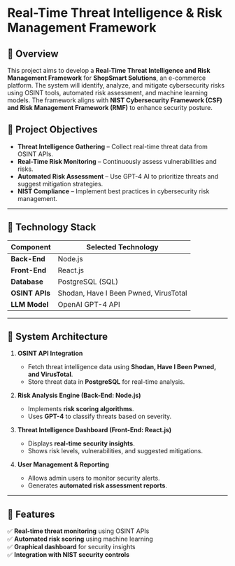 # Real-Time Threat Intelligence & Risk Management Framework

## 📌 Overview
This project aims to develop a **Real-Time Threat Intelligence and Risk Management Framework** for **ShopSmart Solutions**, an e-commerce platform. The system will identify, analyze, and mitigate cybersecurity risks using OSINT tools, automated risk assessment, and machine learning models. The framework aligns with **NIST Cybersecurity Framework (CSF) and Risk Management Framework (RMF)** to enhance security posture.

## 🔹 Project Objectives
- **Threat Intelligence Gathering** – Collect real-time threat data from OSINT APIs.
- **Real-Time Risk Monitoring** – Continuously assess vulnerabilities and risks.
- **Automated Risk Assessment** – Use GPT-4 AI to prioritize threats and suggest mitigation strategies.
- **NIST Compliance** – Implement best practices in cybersecurity risk management.

---

## 📌 Technology Stack
| **Component**  | **Selected Technology**               |
|----------------|---------------------------------------|
| **Back-End**   | Node.js                               |
| **Front-End**  | React.js                              |
| **Database**   | PostgreSQL (SQL)                      |
| **OSINT APIs** | Shodan, Have I Been Pwned, VirusTotal |
| **LLM Model**  | OpenAI GPT-4 API                      |

---

## 📌 System Architecture
1. **OSINT API Integration**  
   - Fetch threat intelligence data using **Shodan, Have I Been Pwned, and VirusTotal**.
   - Store threat data in **PostgreSQL** for real-time analysis.

2. **Risk Analysis Engine (Back-End: Node.js)**  
   - Implements **risk scoring algorithms**.
   - Uses **GPT-4** to classify threats based on severity.

3. **Threat Intelligence Dashboard (Front-End: React.js)**  
   - Displays **real-time security insights**.
   - Shows risk levels, vulnerabilities, and suggested mitigations.

4. **User Management & Reporting**  
   - Allows admin users to monitor security alerts.
   - Generates **automated risk assessment reports**.

---

## 📌 Features
✅ **Real-time threat monitoring** using OSINT APIs  
✅ **Automated risk scoring** using machine learning  
✅ **Graphical dashboard** for security insights  
✅ **Integration with NIST security controls**  

